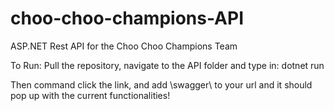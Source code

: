 # choo-choo-champions-API
ASP.NET Rest API for the Choo Choo Champions Team

To Run: Pull the repository, navigate to the API folder and type in:
  dotnet run

Then command click the link, and add \swagger\ to your url and it should pop up with the current functionalities!
